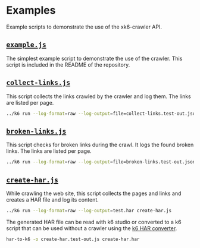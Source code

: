  # Examples

Example scripts to demonstrate the use of the xk6-crawler API.

## [`example.js`](example.js)

The simplest example script to demonstrate the use of the crawler. This script is included in the README of the repository.

## [`collect-links.js`](collect-links.js)

This script collects the links crawled by the crawler and log them. The links are listed per page.

```bash
../k6 run --log-format=raw --log-output=file=collect-links.test-out.json collect-links.js
```

## [`broken-links.js`](broken-links.js)

This script checks for broken links during the crawl. It logs the found broken links. The links are listed per page.

```bash
../k6 run --log-format=raw --log-output=file=broken-links.test-out.json broken-links.js
```

## [`create-har.js`](har_example.js)

While crawling the web site, this script collects the pages and links and creates a HAR file and log its content.

```bash
../k6 run --log-format=raw --log-output=test.har create-har.js
```

The generated HAR file can be read with k6 studio or converted to a k6 script that can be used without a crawler using the [k6 HAR converter](https://github.com/grafana/har-to-k6).

```bash
har-to-k6 -o create-har.test-out.js create-har.har
```